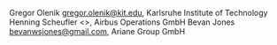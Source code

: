 Gregor Olenik  <gregor.olenik@kit.edu>, Karlsruhe Institute of Technology
Henning Scheufler <>, Airbus Operations GmbH
Bevan Jones  <bevanwsjones@gmail.com>, Ariane Group GmbH 
